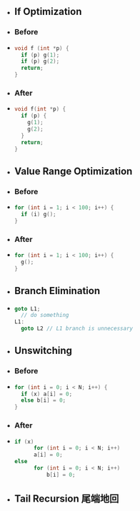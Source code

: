 - ## If Optimization
- ### Before
- ```C
  void f (int *p) {
    if (p) g(1);
    if (p) g(2);
    return;
  }
  ```
- ### After
- ```C
  void f(int *p) {
    if (p) {
      g(1);
      g(2);
    }
    return;
  }
  ```
- ## Value Range Optimization
- ### Before
- ```C
  for (int i = 1; i < 100; i++) {
    if (i) g();
  }
  ```
- ### After
- ```C
  for (int i = 1; i < 100; i++) {
    g();
  }
  ```
- ## Branch Elimination
- ```C
  goto L1;
  	// do something
  L1: 
  	goto L2	// L1 branch is unnecessary
  ```
- ## Unswitching
- ### Before
- ```C
  for (int i = 0; i < N; i++) {
    if (x) a[i] = 0;
    else b[i] = 0;
  }
  ```
- ### After
- ```C
  if (x)
    	for (int i = 0; i < N; i++) 
      	a[i] = 0;
  else 
    	for (int i = 0; i < N; i++) 
        	b[i] = 0;
  ```
- ## Tail Recursion 尾端地回